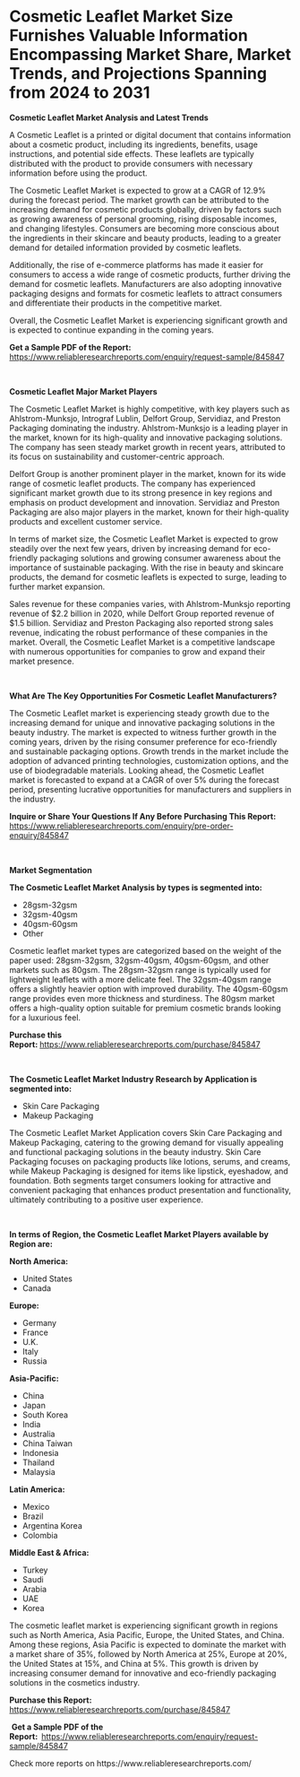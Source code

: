 <p><h1>Cosmetic Leaflet Market Size Furnishes Valuable Information Encompassing Market Share, Market Trends, and Projections Spanning from 2024 to 2031</h1></p><p><strong>Cosmetic Leaflet Market Analysis and Latest Trends</strong></p>
<p><p>A Cosmetic Leaflet is a printed or digital document that contains information about a cosmetic product, including its ingredients, benefits, usage instructions, and potential side effects. These leaflets are typically distributed with the product to provide consumers with necessary information before using the product.</p><p>The Cosmetic Leaflet Market is expected to grow at a CAGR of 12.9% during the forecast period. The market growth can be attributed to the increasing demand for cosmetic products globally, driven by factors such as growing awareness of personal grooming, rising disposable incomes, and changing lifestyles. Consumers are becoming more conscious about the ingredients in their skincare and beauty products, leading to a greater demand for detailed information provided by cosmetic leaflets.</p><p>Additionally, the rise of e-commerce platforms has made it easier for consumers to access a wide range of cosmetic products, further driving the demand for cosmetic leaflets. Manufacturers are also adopting innovative packaging designs and formats for cosmetic leaflets to attract consumers and differentiate their products in the competitive market.</p><p>Overall, the Cosmetic Leaflet Market is experiencing significant growth and is expected to continue expanding in the coming years.</p></p>
<p><strong>Get a Sample PDF of the Report:&nbsp;</strong> <a href="https://www.reliableresearchreports.com/enquiry/request-sample/845847">https://www.reliableresearchreports.com/enquiry/request-sample/845847</a></p>
<p>&nbsp;</p>
<p><strong>Cosmetic Leaflet Major Market Players</strong></p>
<p><p>The Cosmetic Leaflet Market is highly competitive, with key players such as Ahlstrom-Munksjo, Intrograf Lublin, Delfort Group, Servidiaz, and Preston Packaging dominating the industry. Ahlstrom-Munksjo is a leading player in the market, known for its high-quality and innovative packaging solutions. The company has seen steady market growth in recent years, attributed to its focus on sustainability and customer-centric approach.</p><p>Delfort Group is another prominent player in the market, known for its wide range of cosmetic leaflet products. The company has experienced significant market growth due to its strong presence in key regions and emphasis on product development and innovation. Servidiaz and Preston Packaging are also major players in the market, known for their high-quality products and excellent customer service.</p><p>In terms of market size, the Cosmetic Leaflet Market is expected to grow steadily over the next few years, driven by increasing demand for eco-friendly packaging solutions and growing consumer awareness about the importance of sustainable packaging. With the rise in beauty and skincare products, the demand for cosmetic leaflets is expected to surge, leading to further market expansion.</p><p>Sales revenue for these companies varies, with Ahlstrom-Munksjo reporting revenue of $2.2 billion in 2020, while Delfort Group reported revenue of $1.5 billion. Servidiaz and Preston Packaging also reported strong sales revenue, indicating the robust performance of these companies in the market. Overall, the Cosmetic Leaflet Market is a competitive landscape with numerous opportunities for companies to grow and expand their market presence.</p></p>
<p>&nbsp;</p>
<p><strong>What Are The Key Opportunities For Cosmetic Leaflet Manufacturers?</strong></p>
<p><p>The Cosmetic Leaflet market is experiencing steady growth due to the increasing demand for unique and innovative packaging solutions in the beauty industry. The market is expected to witness further growth in the coming years, driven by the rising consumer preference for eco-friendly and sustainable packaging options. Growth trends in the market include the adoption of advanced printing technologies, customization options, and the use of biodegradable materials. Looking ahead, the Cosmetic Leaflet market is forecasted to expand at a CAGR of over 5% during the forecast period, presenting lucrative opportunities for manufacturers and suppliers in the industry.</p></p>
<p><strong>Inquire or Share Your Questions If Any Before Purchasing This Report:</strong> <a href="https://www.reliableresearchreports.com/enquiry/pre-order-enquiry/845847">https://www.reliableresearchreports.com/enquiry/pre-order-enquiry/845847</a></p>
<p>&nbsp;</p>
<p><strong>Market Segmentation</strong></p>
<p><strong>The Cosmetic Leaflet Market Analysis by types is segmented into:</strong></p>
<p><ul><li>28gsm-32gsm</li><li>32gsm-40gsm</li><li>40gsm-60gsm</li><li>Other</li></ul></p>
<p><p>Cosmetic leaflet market types are categorized based on the weight of the paper used: 28gsm-32gsm, 32gsm-40gsm, 40gsm-60gsm, and other markets such as 80gsm. The 28gsm-32gsm range is typically used for lightweight leaflets with a more delicate feel. The 32gsm-40gsm range offers a slightly heavier option with improved durability. The 40gsm-60gsm range provides even more thickness and sturdiness. The 80gsm market offers a high-quality option suitable for premium cosmetic brands looking for a luxurious feel.</p></p>
<p><strong>Purchase this Report:&nbsp;</strong><a href="https://www.reliableresearchreports.com/purchase/845847">https://www.reliableresearchreports.com/purchase/845847</a></p>
<p>&nbsp;</p>
<p><strong>The Cosmetic Leaflet Market Industry Research by Application is segmented into:</strong></p>
<p><ul><li>Skin Care Packaging</li><li>Makeup Packaging</li></ul></p>
<p><p>The Cosmetic Leaflet Market Application covers Skin Care Packaging and Makeup Packaging, catering to the growing demand for visually appealing and functional packaging solutions in the beauty industry. Skin Care Packaging focuses on packaging products like lotions, serums, and creams, while Makeup Packaging is designed for items like lipstick, eyeshadow, and foundation. Both segments target consumers looking for attractive and convenient packaging that enhances product presentation and functionality, ultimately contributing to a positive user experience.</p></p>
<p>&nbsp;</p>
<p><strong>In terms of Region, the Cosmetic Leaflet Market Players available by Region are:</strong></p>
<p>
    <p> <strong> North America: </strong>
        <ul>
            <li>United States</li>
            <li>Canada</li>
        </ul>
        </p> 
    <p> <strong> Europe: </strong>
        <ul>
            <li>Germany</li>
            <li>France</li>
            <li>U.K.</li>
            <li>Italy</li>
            <li>Russia</li>
        </ul>
        </p> 
    <p> <strong> Asia-Pacific: </strong>
        <ul>
            <li>China</li>
            <li>Japan</li>
            <li>South Korea</li>
            <li>India</li>
            <li>Australia</li>
            <li>China Taiwan</li>
            <li>Indonesia</li>
            <li>Thailand</li>
            <li>Malaysia</li>
        </ul>
        </p> 
    <p> <strong> Latin America: </strong>
        <ul>
            <li>Mexico</li>
            <li>Brazil</li>
            <li>Argentina Korea</li>
            <li>Colombia</li>
        </ul>
        </p> 
    <p> <strong> Middle East & Africa: </strong>
        <ul>
            <li>Turkey</li>
            <li>Saudi</li>
            <li>Arabia</li>
            <li>UAE</li>
            <li>Korea</li>
        </ul>
    </p>
    </p>
<p><p>The cosmetic leaflet market is experiencing significant growth in regions such as North America, Asia Pacific, Europe, the United States, and China. Among these regions, Asia Pacific is expected to dominate the market with a market share of 35%, followed by North America at 25%, Europe at 20%, the United States at 15%, and China at 5%. This growth is driven by increasing consumer demand for innovative and eco-friendly packaging solutions in the cosmetics industry.</p></p>
<p><strong>Purchase this Report: </strong><a href="https://www.reliableresearchreports.com/purchase/845847">https://www.reliableresearchreports.com/purchase/845847</a></p>
<p>&nbsp;<strong>Get a Sample PDF of the Report:&nbsp;&nbsp;</strong><a href="https://www.reliableresearchreports.com/enquiry/request-sample/845847">https://www.reliableresearchreports.com/enquiry/request-sample/845847</a></p>
<p><strong></strong></p>
<p>Check more reports on https://www.reliableresearchreports.com/</p>